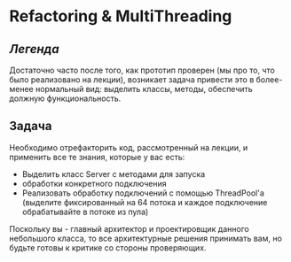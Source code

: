 # **Refactoring & MultiThreading**
## *Легенда*

Достаточно часто после того, как прототип проверен (мы про то, что было реализовано на лекции), возникает задача привести это в более-менее нормальный вид: выделить классы, методы, обеспечить должную функциональность.

## **Задача**
Необходимо отрефакторить код, рассмотренный на лекции, и применить все те знания, которые у вас есть:

* Выделить класс Server с методами для
запуска
* обработки конкретного подключения
* Реализовать обработку подключений с помощью ThreadPool'а (выделите фиксированный на 64 потока и каждое подключение обрабатывайте в потоке из пула)

Поскольку вы - главный архитектор и проектировщик данного небольшого класса, то все архитектурные решения принимать вам, но будьте готовы к критике со стороны проверяющих.

